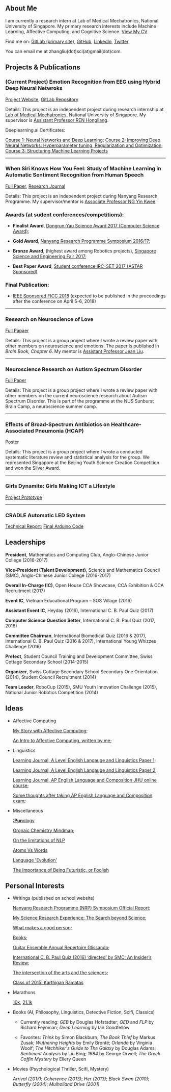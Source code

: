 ## About Me

I am currently a research intern at Lab of Medical Mechatronics, National University of Singapore. My primary research interests include Machine Learning, Affective Computing, and Cognitive Science. [View My CV](https://github.com/zhangliu6/pdfs/blob/master/Zhang%20Liu's%20CV_25%20Feb.pdf)

Find me on: [GitLab (primary site)](https://gitlab.com/Liu6), [GitHub](https://github.com/zhangliu6), [LinkedIn](https://www.linkedin.com/in/liu-zhang-384a85132/), [Twitter](https://twitter.com/ireallyloveELL)

You can email me at zhangliu(dot)sci(at)gmail(dot)com.

## Projects & Publications

### **(Current Project) Emotion Recognition from EEG using Hybrid Deep Neural Netwroks**

[Project Website](https://sites.google.com/view/liu-zhang/home), [GitLab Repository](https://gitlab.com/mobarakol.islam/Zhang_Liu.git)

Details: This project is an independent project during research internship at [Lab of Medical Mechatronics](http://bioeng.nus.edu.sg/mm/), National University of Singapore. My supervisor is [Assistant Professor REN Hongliang](http://www.bioeng.nus.edu.sg/people/PI/REN/).

Deeplearning.ai Certificates: 

[Course 1: Neural Networks and Deep Learning](https://github.com/zhangliu6/pdfs/blob/master/Deeplearning%20Course%201%20Certificate.pdf);
[Course 2: Improving Deep Neural Networks: Hyperparameter tuning, Regularization and Optimization](https://github.com/zhangliu6/pdfs/blob/master/Deeplearning%20Course%202%20Certificate.pdf);
[Course 3: Structuring Machine Learning Projects](https://github.com/zhangliu6/pdfs/blob/master/Deeplearning%20Course%203%20Certificate.pdf)

***

### **When Siri Knows How You Feel: Study of Machine Learning in Automatic Sentiment Recognition from Human Speech**

[Full Paper](https://github.com/zhangliu6/pdfs/blob/master/FICC%202018_Camera%20Ready%20Version_FINAL.pdf), [Research Journal](https://github.com/zhangliu6/pdfs/blob/master/Research%20Journal.pdf)

Details: This project is an independent project during Nanyang Research Programme. My supervisor/mentor is [Associate Professor NG Yin Kwee](http://research.ntu.edu.sg/expertise/academicprofile/Pages/StaffProfile.aspx?ST_EMAILID=MYKNG).

### Awards (at sudent conferences/competitions): 

   * **Finalist Award**, [Dongrun-Yau Science Award 2017 (Computer Science Award)](http://www.yau-awards.science/?page_id=3630#pll_switcher); 

   * **Gold Award**, [Nanyang Research Programme Symposium 2016/17](http://www.ntu.edu.sg/TalentOutreach/NRP/Pages/index.aspx); 

   * **Bronze Award**, (highest award among Robotics projects), [Singapore Science and Engineering Fair 2017](http://www.science.edu.sg/events/Pages/SSEFAwardWinners2017.aspx);

   * **Best Paper Award**, [Student conference IRC-SET 2017 (ASTAR Sponsored)](http://ircset.org/main/conference-2017/)

### Final Publication:

   * [IEEE Sponsored FICC 2018](http://saiconference.com/FICC2018/Agenda) (expected to be published in the proceedings after the conference on April 5-6, 2018)

***

### Research on Neuroscience of Love

[Full Papaer](https://github.com/zhangliu6/pdfs/blob/master/Neuroscience%20of%20Love_ACJC_Finalised.pdf)

Details: This project is a group project where I wrote a review paper with other members on neuroscience and emotions. The paper is published in *Brain Book, Chapter 6*. My mentor is [Assistant Professor Jean Liu](https://www.yale-nus.edu.sg/about/faculty/jean-liu/).

***

### Neuroscience Research on Autism Spectrum Disorder

[Full Paper](https://github.com/zhangliu6/pdfs/blob/master/Autism%20Spectrum%20Disorder_ACJC_STEP-NUS%20Sunburnst%20Camp%202017.pdf)

Details: This project is a group project where I wrote a review paper with other members on the current neuroscience research about Autism Spectrum Disorder. This is part of the programme at the NUS Sunburst Brain Camp, a neuroscience summer camp. 

***

### Effects of Broad-Spectrum Antibiotics on Healthcare-Associated Pneumonia (HCAP)

[Poster](https://github.com/zhangliu6/pdfs/blob/master/Pneumonia%20poster%20FINAL.pdf)

Details: This project is a group project where I wrote a conducted systematic literature review and statistical analysis for the group. We represented Singapore at the Beijing Youth Science Creation Competition and won the Silver Award.

***

### Girls Dynamite: Girls Making ICT a Lifestyle

[Project Prototype](https://github.com/zhangliu6/pdfs/blob/master/WR_Final.pdf)

***

### CRADLE Automatic LED System

[Technical Report](https://github.com/zhangliu6/pdfs/blob/master/Technical%20Report.pdf); [Final Arduino Code](https://github.com/zhangliu6/pdfs/blob/master/Final%20Arduino%20Code.pdf)

## Leaderships

**President**, Mathematics and Computing Club, Anglo-Chinese Junior College (2016-2017)

**Vice-President (Talent Development)**, Science and Mathematics Council (SMC), Anglo-Chinese Junior
College (2016-2017)

**Overall In-Charge (IC)**, Open House CCA Showcase, CCA Exhibition & CCA Recruitment (2017)

**Event IC**, Vietnam Educational Program – SOS Village (2016)

**Assistant Event IC**, Heyday (2016), International C. B. Paul Quiz (2017)

**Computer Science Question Setter**, International C. B. Paul Quiz (2017, 2018)

**Committee Chairman**, International Biomedical Quiz (2016 & 2017), International C. B. Paul Quiz
(2016 & 2017), International Young Whizzes Challenge (2016)

**Prefect**, Student Council Training and Development Committee, Swiss Cottage Secondary School
(2014-2015)

**Organizer**, Swiss Cottage Secondary School Secondary One Orientation (2014), Student Council Recruitment (2014)

**Team Leader**, RoboCup (2015), SMU Youth Innovation Challenge (2015), National Junior Robotics
Competition (2014)

## Ideas

* Affective Computing 

   [My Story with Affective Computing](https://github.com/zhangliu6/pdfs/blob/master/My%20Aspiration_Affective%20Computing.pdf); 

   [An Intro to Affective Computing, written by me](https://github.com/zhangliu6/pdfs/blob/master/Introduction%20to%20Affective%20Computing.pdf); 

* Linguistics

   [Learning Journal, A Level English Langauge and Linguistics Paper 1](https://github.com/zhangliu6/pdfs/blob/master/ELL%20P1.pdf);

   [Learning Journal, A Level English Langauge and Linguistics Paper 2](https://github.com/zhangliu6/pdfs/blob/master/ELL%20P2%20Updated.pdf);

   [Learning Journal, AP English Language and Composition JHU online course](https://github.com/zhangliu6/pdfs/blob/master/AP%20ELC.pdf%202.zip);

   [Some thoughts after taking AP English Language and Composition exam](https://github.com/zhangliu6/pdfs/blob/master/Final%20Process%20Letter.pdf);

* Miscellaneous

   [**:Pun**ology](https://github.com/zhangliu6/pdfs/blob/master/Punology.pdf)

   [Orgnaic Chemistry Mindmap](https://github.com/zhangliu6/pdfs/blob/master/IMG_9163.jpg);

   [On the limitations of NLP](https://github.com/zhangliu6/pdfs/blob/master/On_Limitations_of_NLP.md)

   [Atoms Vs Words](https://github.com/zhangliu6/pdfs/blob/master/Atoms_vs_Words.md)

   [Language 'Evolution'](https://github.com/zhangliu6/pdfs/blob/master/Language_'Evolution'.md)

   [The Importance of Being Futuristic, or Foolish](https://github.com/zhangliu6/pdfs/blob/master/The_Importance_of_Being_Futuristic_or_Foolish.md)

## Personal Interests

* Writings (published on school website)
  
   [Nanyang Research Programme (NRP) Symposium Official Report](http://acjc.moe.edu.sg/showcase/2017/nanyang-research-project-symposium);
   
   [My Science Research Experience: The Search beyond Science](https://acjcmaniac.learnaholic.com/?p=19328);  
   
   [What makes a good person](https://acjcmaniac.learnaholic.com/?p=18937);
   
   [Books](https://acjcmaniac.learnaholic.com/?p=18945);
   
   [Guitar Ensemble Annual Repertoire Glissando](https://acjcmaniac.learnaholic.com/?p=17542);
   
   [International C. B. Paul Quiz (2016) ‘directed’ by SMC: An Insider’s Review](https://acjcmaniac.learnaholic.com/?p=17560);
   
   [The intersection of the arts and the sciences](https://acjcmaniac.learnaholic.com/?p=17279);
   
   [Class of 2015: Karthigan Ramatas](https://acjcmaniac.learnaholic.com/?p=17182)
   
* Marathons

   [10k](https://github.com/zhangliu6/pdfs/blob/master/21414.pdf); [21.1k](https://github.com/zhangliu6/pdfs/blob/master/SCSM%202017%20Cert.pdf)

* Books (AI, Philosophy, Linguistics, Detective Fiction, Scifi, Classics)

  * Currently reading: 
    *GEB* by Douglas Hofstadter; 
    *QED* and *FLP* by Richard Feynman; 
    *Deep Learning* by Ian Goodfellow
  
  * Favorites: 
    *Think* by Simon Blackburn; 
    *The Book Thief* by Markus Zusak; 
    *Wuthering Heights* by Emily Brontë; 
    *Orlando* by Virginia Woolf; 
    *The Hitchhiker's Guide to The Galaxy* by Douglas Adams; 
    *Sentiment Analysis* by Liu Bing; 
    *1984* by George Orwell; 
    *The Greek Coffin Mystery* by Ellery Queen
  
* Movies (Psychological Thriller, Scifi, Mystery)

   *Arrival (2017)*; *Coherence (2013)*; *Her (2013)*; *Black Swan (2010)*; *Butterfly (2004)*; *Mulholland Drive (2001)*
